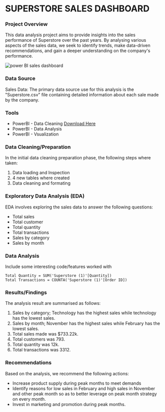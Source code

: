 # SUPERSTORE SALES DASHBOARD

### Project Overview

This data analysis project aims to provide insights into the sales performance of Superstore over the past years. By analysing various aspects of the sales data, we seek to identify trends, make data-driven recommendations, and gain a deeper understanding on the company's performance.


![power BI sales dashboard](https://github.com/user-attachments/assets/9bd0ab7a-8c14-4b9b-8d15-43aae3f76ced)


### Data Source

Sales Data: The primary data source use for this analysis is the "Superstore.csv" file containing detailed information about each sale made by the company.

### Tools

- PowerBI - Data Cleaning [Download Here](https://powerBI.com)
- PowerBI - Data Analysis
- PowerBI - Vsualization

### Data Cleaning/Preparation

In the initial data cleaning preparation phase, the following steps where taken:
1. Data loading and Inspection
2. 4 new tables where created
3. Data cleaning and formating

### Exploratory Data Analysis (EDA)

EDA involves exploring the sales data to answer the following questions:

- Total sales
- Total customer
- Total quantity
- Total transactions
- Sales by category
- Sales by month

### Data Analysis

Include some interesting code/features worked with

```PowerBI
Total Quantity = SUM('Superstore (1)'[Quantity])
Total Transactions = COUNTA('Superstore (1)'[Order ID])
```

### Results/Findings

The analysis result are summarised as follows:
1. Sales by category; Technology has the highest sales while technology has the lowest sales.
2. Sales by month; November has the highest sales while February has the lowest sales.
3. Total sales made was $733.22k.
4. Total customers was 793.
5. Total quantity was 12k.
6. Total transactions was 3312.

### Recommendations

Based on the analysis, we recommend the following actions:
- Increase product supply during peak months to meet demands
- Identify reasons for low sales in February and high sales in November and other peak month so as to better leverage on peak month strategy on every month.
- Invest in marketing and promotion during peak months.
  
